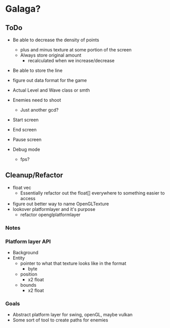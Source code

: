 # Galaga? 

## ToDo
* Be able to decrease the density of points
  * plus and minus texture at some portion of the screen
  * Always store original amount
    * recalculated when we increase/decrease
* Be able to store the line



* figure out data format for the game
* Actual Level and Wave class or smth
* Enemies need to shoot
  * Just another gcd?
* Start screen
* End screen
* Pause screen
* Debug mode
  * fps?

## Cleanup/Refactor
* float vec
  * Essentially refactor out the float[] everywhere to something easier to access
* figure out better way to name OpenGLTexture
* lookover platformlayer and it's purpose
  * refactor openglplatformlayer

### Notes

### Platform layer API
* Background
* Entity
  * pointer to what that texture looks like in the format
    * byte
  * position
    * x2 float
  * bounds 
      * x2 float



### Goals
* Abstract platform layer for swing, openGL, maybe vulkan
* Some sort of tool to create paths for enemies

